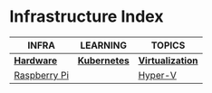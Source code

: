 # Infrastructure Index

|INFRA|LEARNING|TOPICS|
|---|---|---|
|[**Hardware**](hardware-index)|[**Kubernetes**](kubernetes-index)|[**Virtualization**](virtualization-index)|
|[Raspberry Pi](infrastructure/hardware/hardware-raspberrypi)||[Hyper-V](infrastructure/virtualization/virtualization-hyperv)|